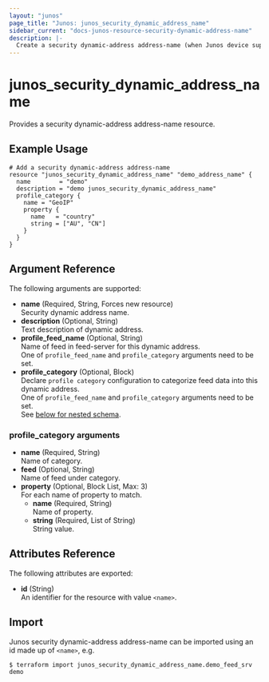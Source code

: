 ```yaml
---
layout: "junos"
page_title: "Junos: junos_security_dynamic_address_name"
sidebar_current: "docs-junos-resource-security-dynamic-address-name"
description: |-
  Create a security dynamic-address address-name (when Junos device supports it)
---
```


# junos_security_dynamic_address_name

Provides a security dynamic-address address-name resource.

## Example Usage

```hcl
# Add a security dynamic-address address-name
resource "junos_security_dynamic_address_name" "demo_address_name" {
  name        = "demo"
  description = "demo junos_security_dynamic_address_name"
  profile_category {
    name = "GeoIP"
    property {
      name   = "country"
      string = ["AU", "CN"]
    }
  }
}
```

## Argument Reference

The following arguments are supported:

- **name** (Required, String, Forces new resource)  
  Security dynamic address name.
- **description** (Optional, String)  
  Text description of dynamic address.
- **profile_feed_name** (Optional, String)  
  Name of feed in feed-server for this dynamic address.  
  One of `profile_feed_name` and `profile_category` arguments need to be set.
- **profile_category** (Optional, Block)  
  Declare `profile category` configuration to categorize feed data into this dynamic address.  
  One of `profile_feed_name` and `profile_category` arguments need to be set.  
  See [below for nested schema](#profile_category-arguments).

### profile_category arguments

- **name** (Required, String)  
  Name of category.
- **feed** (Optional, String)  
  Name of feed under category.
- **property** (Optional, Block List, Max: 3)  
  For each name of property to match.
  - **name** (Required, String)  
    Name of property.
  - **string** (Required, List of String)  
    String value.

## Attributes Reference

The following attributes are exported:

- **id** (String)  
  An identifier for the resource with value `<name>`.

## Import

Junos security dynamic-address address-name can be imported using an id made up of `<name>`, e.g.

```shell
$ terraform import junos_security_dynamic_address_name.demo_feed_srv demo
```
